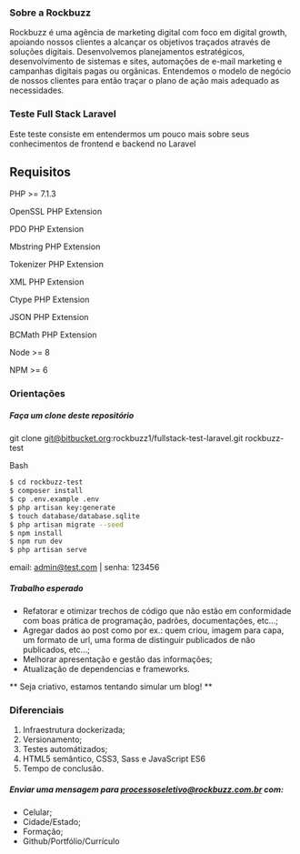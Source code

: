 ### Sobre a Rockbuzz
Rockbuzz é uma agência de marketing digital com foco em digital growth, apoiando nossos clientes a alcançar os objetivos traçados através de soluções digitais.
Desenvolvemos planejamentos estratégicos, desenvolvimento de sistemas e sites, automações de e-mail marketing e campanhas digitais pagas ou orgânicas.
Entendemos o modelo de negócio de nossos clientes para então traçar o plano de ação mais adequado as necessidades.

### Teste Full Stack Laravel
Este teste consiste em entendermos um pouco mais sobre seus conhecimentos de frontend e backend no Laravel

## Requisitos

PHP >= 7.1.3

OpenSSL PHP Extension

PDO PHP Extension

Mbstring PHP Extension

Tokenizer PHP Extension

XML PHP Extension

Ctype PHP Extension

JSON PHP Extension

BCMath PHP Extension

Node >= 8

NPM >= 6

### Orientações

##### Faça um clone deste repositório

git clone git@bitbucket.org:rockbuzz1/fullstack-test-laravel.git rockbuzz-test

Bash
```bash
$ cd rockbuzz-test
$ composer install
$ cp .env.example .env
$ php artisan key:generate
$ touch database/database.sqlite
$ php artisan migrate --seed
$ npm install
$ npm run dev
$ php artisan serve 
```
email: admin@test.com | senha: 123456
 
##### Trabalho esperado

 - Refatorar e otimizar trechos de código que não estão em conformidade com boas prática de programação, padrões, documentações, etc...;
 - Agregar dados ao post como por ex.: quem criou, imagem para capa, um formato de url, uma forma de distinguir publicados de não publicados, etc...; 
 - Melhorar apresentação e gestão das informações;
 - Atualização de dependencias e frameworks.

** Seja criativo, estamos tentando simular um blog! **

### Diferenciais

1. Infraestrutura dockerizada; 
2. Versionamento;
3. Testes automátizados;
4. HTML5 semântico, CSS3, Sass e JavaScript ES6
5. Tempo de conclusão.

##### Enviar uma mensagem para processoseletivo@rockbuzz.com.br com:

 - Celular;
 - Cidade/Estado;
 - Formação;
 - Github/Portfólio/Currículo